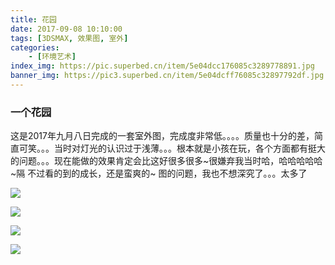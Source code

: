 ```yaml
---
title: 花园
date: 2017-09-08 10:10:00
tags: [3DSMAX, 效果图, 室外]
categories: 
	- [环境艺术]
index_img: https://pic.superbed.cn/item/5e04dcc176085c3289778891.jpg
banner_img: https://pic3.superbed.cn/item/5e04dcff76085c32897792df.jpg
---
```


### 一个花园

这是2017年九月八日完成的一套室外图，完成度非常低。。。。质量也十分的差，简直可笑。。。当时对灯光的认识过于浅薄。。。根本就是小孩在玩，各个方面都有挺大的问题。。。现在能做的效果肯定会比这好很多很多~很嫌弃我当时哈，哈哈哈哈哈~隔
不过看的到的成长，还是蛮爽的~
图的问题，我也不想深究了。。。太多了

![](https://pic.superbed.cn/item/5e04dcc176085c3289778891.jpg)

![](https://pic.superbed.cn/item/5e04dcea76085c3289778ee1.jpg)

![](https://pic.superbed.cn/item/5e04dcf476085c328977911a.jpg)

![](https://pic3.superbed.cn/item/5e04dcff76085c32897792df.jpg)